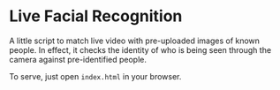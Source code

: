 # Live Facial Recognition

A little script to match live video with pre-uploaded images of known people.
In effect, it checks the identity of who is being seen through the camera against pre-identified people.

To serve, just open `index.html` in your browser.
